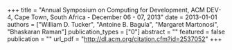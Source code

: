 +++
title = "Annual Symposium on Computing for Development, ACM DEV-4, Cape Town, South Africa - December 06 - 07, 2013"
date = 2013-01-01
authors = ["William D. Tucker", "Antoine B. Bagula", "Margaret Martonosi", "Bhaskaran Raman"]
publication_types = ["0"]
abstract = ""
featured = false
publication = ""
url_pdf = "http://dl.acm.org/citation.cfm?id=2537052"
+++

